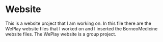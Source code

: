 # Website
This is a website project that I am working on. In this file there are the WePlay website files that I worked on and I inserted the BorneoMedicine website files. The WePlay website is a group project.
